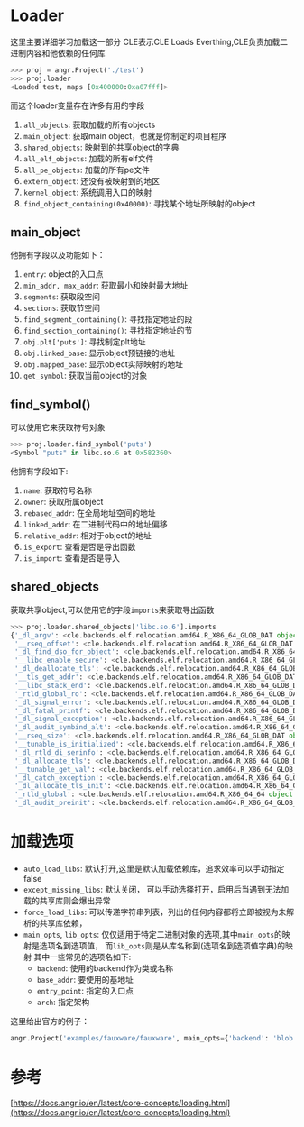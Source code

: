 # Loader
这里主要详细学习加载这一部分
CLE表示CLE Loads Everthing,CLE负责加载二进制内容和他依赖的任何库

```py
>>> proj = angr.Project('./test')
>>> proj.loader
<Loaded test, maps [0x400000:0xa07fff]>
```
而这个loader变量存在许多有用的字段

1. `all_objects`: 获取加载的所有objects
2. `main_object`: 获取main object，也就是你制定的项目程序
3. `shared_objects`: 映射到的共享object的字典
4. `all_elf_objects`: 加载的所有elf文件
5. `all_pe_objects`: 加载的所有pe文件
6. `extern_object`: 还没有被映射到的地区
7. `kernel_object`: 系统调用入口的映射
8. `find_object_containing(0x40000)`: 寻找某个地址所映射的object

## main_object
他拥有字段以及功能如下：
1. `entry`: object的入口点
2. `min_addr, max_addr`: 获取最小和映射最大地址
3. `segments`: 获取段空间
4. `sections`: 获取节空间
5. `find_segment_containing()`: 寻找指定地址的段
6. `find_section_containing()`: 寻找指定地址的节
7. `obj.plt['puts']`: 寻找制定plt地址
8. `obj.linked_base`: 显示object预链接的地址
9. `obj.mapped_base`: 显示object实际映射的地址
10. `get_symbol`: 获取当前object的对象

## find_symbol()
可以使用它来获取符号对象
```py
>>> proj.loader.find_symbol('puts')
<Symbol "puts" in libc.so.6 at 0x582360>
```
他拥有字段如下:
1. `name`: 获取符号名称
2. `owner`: 获取所属object
3. `rebased_addr`: 在全局地址空间的地址
4. `linked_addr`: 在二进制代码中的地址偏移
5. `relative_addr`: 相对于object的地址
6. `is_export`: 查看是否是导出函数
7. `is_import`: 查看是否是导入


## shared_objects

获取共享object,可以使用它的字段`imports`来获取导出函数
```py
>>> proj.loader.shared_objects['libc.so.6'].imports
{'_dl_argv': <cle.backends.elf.relocation.amd64.R_X86_64_GLOB_DAT object at 0x798edac49e50>,
 '__rseq_offset': <cle.backends.elf.relocation.amd64.R_X86_64_GLOB_DAT object at 0x798edac4a030>,
 '_dl_find_dso_for_object': <cle.backends.elf.relocation.amd64.R_X86_64_GLOB_DAT object at 0x798edac2d090>,
 '__libc_enable_secure': <cle.backends.elf.relocation.amd64.R_X86_64_GLOB_DAT object at 0x798edac2d310>,
 '_dl_deallocate_tls': <cle.backends.elf.relocation.amd64.R_X86_64_GLOB_DAT object at 0x798edac2d590>,
 '__tls_get_addr': <cle.backends.elf.relocation.amd64.R_X86_64_GLOB_DAT object at 0x798edac091d0>,
 '__libc_stack_end': <cle.backends.elf.relocation.amd64.R_X86_64_GLOB_DAT object at 0x798edac09950>,
 '_rtld_global_ro': <cle.backends.elf.relocation.amd64.R_X86_64_GLOB_DAT object at 0x798edac085f0>,
 '_dl_signal_error': <cle.backends.elf.relocation.amd64.R_X86_64_GLOB_DAT object at 0x798edac093b0>,
 '_dl_fatal_printf': <cle.backends.elf.relocation.amd64.R_X86_64_GLOB_DAT object at 0x798edac08690>,
 '_dl_signal_exception': <cle.backends.elf.relocation.amd64.R_X86_64_GLOB_DAT object at 0x798edac09310>,
 '_dl_audit_symbind_alt': <cle.backends.elf.relocation.amd64.R_X86_64_GLOB_DAT object at 0x798edac0b390>,
 '__rseq_size': <cle.backends.elf.relocation.amd64.R_X86_64_GLOB_DAT object at 0x798edac0b1b0>,
 '__tunable_is_initialized': <cle.backends.elf.relocation.amd64.R_X86_64_GLOB_DAT object at 0x798edac0b430>,
 '_dl_rtld_di_serinfo': <cle.backends.elf.relocation.amd64.R_X86_64_GLOB_DAT object at 0x798edac0b610>,
 '_dl_allocate_tls': <cle.backends.elf.relocation.amd64.R_X86_64_GLOB_DAT object at 0x798edac0b890>,
 '__tunable_get_val': <cle.backends.elf.relocation.amd64.R_X86_64_GLOB_DAT object at 0x798edac0bb10>,
 '_dl_catch_exception': <cle.backends.elf.relocation.amd64.R_X86_64_GLOB_DAT object at 0x798edac0b930>,
 '_dl_allocate_tls_init': <cle.backends.elf.relocation.amd64.R_X86_64_GLOB_DAT object at 0x798edac0bcf0>,
 '_rtld_global': <cle.backends.elf.relocation.amd64.R_X86_64_64 object at 0x798edad2f8a0>,
 '_dl_audit_preinit': <cle.backends.elf.relocation.amd64.R_X86_64_GLOB_DAT object at 0x798edac08230>}
```
# 加载选项
+ `auto_load_libs`: 默认打开,这里是默认加载依赖库，追求效率可以手动指定false
+ `except_missing_libs`: 默认关闭， 
可以手动选择打开，启用后当遇到无法加载的共享库则会爆出异常
+ `force_load_libs`: 可以传递字符串列表，列出的任何内容都将立即被视为未解析的共享库依赖，
+ `main_opts`, `lib_opts`: 仅仅适用于特定二进制对象的选项,其中`main_opts`的映射是选项名到选项值， 而`lib_opts`则是从库名称到(选项名到选项值字典)的映射
其中一些常见的选项名如下:
    + `backend`: 使用的backend作为类或名称
    + `base_addr`: 要使用的基地址
    + `entry_point`: 指定的入口点
    + `arch`: 指定架构


这里给出官方的例子：
```py
angr.Project('examples/fauxware/fauxware', main_opts={'backend': 'blob', 'arch': 'i386'}, lib_opts={'libc.so.6': {'backend': 'elf'}})
```


# 参考
[https://docs.angr.io/en/latest/core-concepts/loading.html](https://docs.angr.io/en/latest/core-concepts/loading.html)
